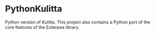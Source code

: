# PythonKulitta
Python version of Kulitta. This project also contains a Python port of the core features of the Euterpea library.

